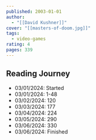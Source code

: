 ```yaml
---
published: 2003-01-01
author:
  - "[[David Kushner]]"
cover: "[[masters-of-doom.jpg]]"
tags:
  - video-games
rating: 4
pages: 339
---
```


## Reading Journey

- 03/01/2024: Started
- 03/01/2024: 1-48
- 03/02/2024: 120
- 03/03/2024: 177
- 03/04/2024: 224
- 03/05/2024: 290
- 03/06/2024: 330
- 03/06/2024: Finished
